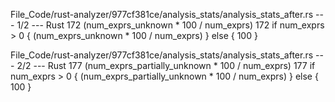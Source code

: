 File_Code/rust-analyzer/977cf381ce/analysis_stats/analysis_stats_after.rs --- 1/2 --- Rust
172         (num_exprs_unknown * 100 / num_exprs)                                                                                                            172         if num_exprs > 0 { (num_exprs_unknown * 100 / num_exprs) } else { 100 }

File_Code/rust-analyzer/977cf381ce/analysis_stats/analysis_stats_after.rs --- 2/2 --- Rust
177         (num_exprs_partially_unknown * 100 / num_exprs)                                                                                                  177         if num_exprs > 0 { (num_exprs_partially_unknown * 100 / num_exprs) } else { 100 }

